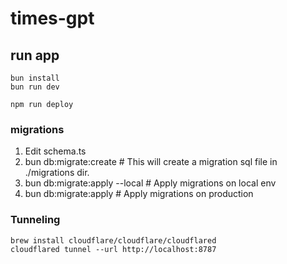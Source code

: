 # times-gpt

## run app

```
bun install
bun run dev
```

```
npm run deploy
```

### migrations

1. Edit schema.ts
2. bun db:migrate:create # This will create a migration sql file in ./migrations dir.
3. bun db:migrate:apply --local # Apply migrations on local env
4. bun db:migrate:apply # Apply migrations on production

### Tunneling

```
brew install cloudflare/cloudflare/cloudflared
cloudflared tunnel --url http://localhost:8787
```
